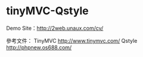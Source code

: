 # tinyMVC-Qstyle
Demo Site：http://2web.unaux.com/cv/

參考文件：
TinyMVC http://www.tinymvc.com/
Qstyle http://phpnew.os688.com/
